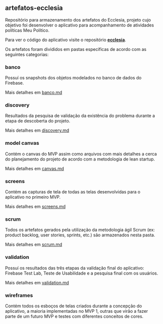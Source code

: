 ## artefatos-ecclesia

Repositório para armazenamento dos artefatos do Ecclesia, projeto cujo objetivo foi desenvolver o aplicativo para acompanhamento de atividades políticas Meu Político.

Para ver o código do aplicativo visite o repositório [**ecclesia**](https://github.com/DiegoKremer/ecclesia "**ecclesia**").

Os artefatos foram divididos em pastas especificas de acordo com as seguintes categorias:

### banco
Possuí os snapshots dos objetos modelados no banco de dados do Firebase. 

Mais detalhes em [banco.md](https://github.com/DiegoKremer/artefatos-ecclesia/tree/master/banco/banco.md "banco.md")

### discovery
Resultados da pesquisa de validação da existência do problema durante a etapa de descoberta do projeto.

Mais detalhes em [discovery.md](https://github.com/DiegoKremer/artefatos-ecclesia/tree/master/discovery/discovery.md "discovery.md")

### model canvas
Contém o canvas do MVP assim como arquivos com mais detalhes a cerca do planejamento do projeto de acordo com a metodologia de lean startup. 

Mais detalhes em [canvas.md](https://github.com/DiegoKremer/artefatos-ecclesia/blob/master/model%20canvas/canvas.md "canvas.md")

### screens
Contém as capturas de tela de todas as telas desenvolvidas para o aplicativo no primeiro MVP.

Mais detalhes em [screens.md](https://github.com/DiegoKremer/artefatos-ecclesia/blob/master/screens/screens.md "screens.md")

### scrum
Todos os artefatos gerados pela utilização da metodologia ágil Scrum (ex: product backlog, user stories, sprints, etc.) são armazenados nesta pasta. 

Mais detalhes em [scrum.md](https://github.com/DiegoKremer/artefatos-ecclesia/blob/master/scrum/scrum.md "scrum.md")

### validation
Possuí os resultados das três etapas da validação final do aplicativo: Firebase Test Lab, Teste de Usabilidade e a pesquisa final com os usuários.

Mais detalhes em [validation.md](https://github.com/DiegoKremer/artefatos-ecclesia/blob/master/validation/validation.md "validation.md")

### wireframes
Contém todos os esboços de telas criados durante a concepção do aplicativo, a maioria implementadas no MVP 1, outras que virão a fazer parte de um futuro MVP e testes com diferentes conceitos de cores.
